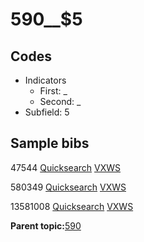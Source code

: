 # 590\_\_$5

## Codes

-   Indicators
    -   First: \_
    -   Second: \_
-   Subfield: 5

## Sample bibs

47544 [Quicksearch](https://search.library.yale.edu/catalog/47544) [VXWS](http://prodorbis.library.yale.edu:7014/vxws/GetHoldingsService?bibId=47544)

580349 [Quicksearch](https://search.library.yale.edu/catalog/580349) [VXWS](http://prodorbis.library.yale.edu:7014/vxws/GetHoldingsService?bibId=580349)

13581008 [Quicksearch](https://search.library.yale.edu/catalog/13581008) [VXWS](http://prodorbis.library.yale.edu:7014/vxws/GetHoldingsService?bibId=13581008)

**Parent topic:**[590](../../tags/590/590.md)

